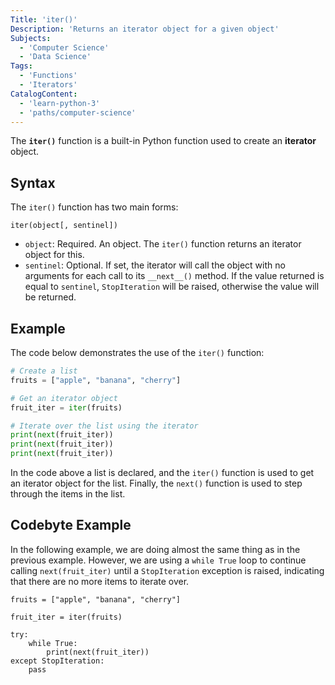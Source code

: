 ```yaml
---
Title: 'iter()'
Description: 'Returns an iterator object for a given object'
Subjects:
  - 'Computer Science'
  - 'Data Science'
Tags:
  - 'Functions'
  - 'Iterators'
CatalogContent:
  - 'learn-python-3'
  - 'paths/computer-science'
---
```


The **`iter()`** function is a built-in Python function used to create an **iterator** object.

## Syntax

The `iter()` function has two main forms:

```pseudo
iter(object[, sentinel])
```

- `object`: Required. An object. The `iter()` function returns an iterator object for this.
- `sentinel`: Optional. If set, the iterator will call the object with no arguments for each call to its `__next__()` method. If the value returned is equal to `sentinel`, `StopIteration` will be raised, otherwise the value will be returned.

## Example

The code below demonstrates the use of the `iter()` function:

```py
# Create a list
fruits = ["apple", "banana", "cherry"]

# Get an iterator object
fruit_iter = iter(fruits)

# Iterate over the list using the iterator
print(next(fruit_iter))
print(next(fruit_iter))
print(next(fruit_iter))
```

In the code above a list is declared, and the `iter()` function is used to get an iterator object for the list. Finally, the `next()` function is used to step through the items in the list.

## Codebyte Example

In the following example, we are doing almost the same thing as in the previous example. However, we are using a `while True` loop to continue calling `next(fruit_iter)` until a `StopIteration` exception is raised, indicating that there are no more items to iterate over.

```codebyte/python
fruits = ["apple", "banana", "cherry"]

fruit_iter = iter(fruits)

try:
    while True:
        print(next(fruit_iter))
except StopIteration:
    pass
```
